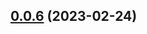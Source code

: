 ## [0.0.6](https://github.com/WorldSellerGame/world-seller/compare/v0.0.5...v0.0.6) (2023-02-24)



